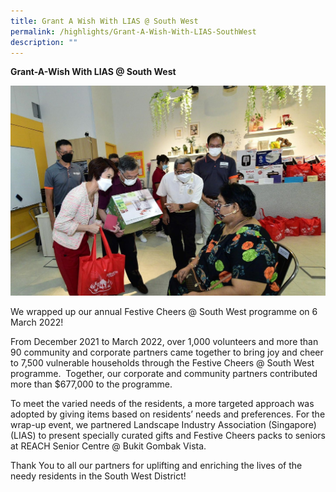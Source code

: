 ```yaml
---
title: Grant A Wish With LIAS @ South West
permalink: /highlights/Grant-A-Wish-With-LIAS-SouthWest
description: ""
---
```



**Grant-A-Wish With LIAS @ South West**

![Grant A Wish](/images/Highlights/Grant-A-Wish%20with%20LIAS%20@%20SW%20-%20Pic%202.jpg)

We wrapped up our annual Festive Cheers @ South West programme on 6 March 2022!

From December 2021 to March 2022, over 1,000 volunteers and more than 90 community and corporate partners came together to bring joy and cheer to 7,500 vulnerable households through the Festive Cheers @ South West programme.  Together, our corporate and community partners contributed more than $677,000 to the programme. 

To meet the varied needs of the residents, a more targeted approach was adopted by giving items based on residents’ needs and preferences. For the wrap-up event, we partnered Landscape Industry Association (Singapore) (LIAS) to present specially curated gifts and Festive Cheers packs to seniors at REACH Senior Centre @ Bukit Gombak Vista.

Thank You to all our partners for uplifting and enriching the lives of the needy residents in the South West District!